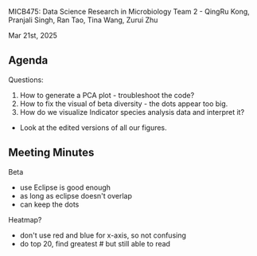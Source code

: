 MICB475: Data Science Research in Microbiology
Team 2 - QingRu Kong, Pranjali Singh, Ran Tao, Tina Wang, Zurui Zhu

Mar 21st, 2025

## Agenda

Questions:
1. How to generate a PCA plot - troubleshoot the code?
2. How to fix the visual of beta diversity - the dots appear too big.
3. How do we visualize Indicator species analysis data and interpret it?
- Look at the edited versions of all our figures.


## Meeting Minutes

Beta
- use Eclipse is good enough
- as long as eclipse doesn't overlap
- can keep the dots

Heatmap?
- don't use red and blue for x-axis, so not confusing
- do top 20, find greatest # but still able to read
